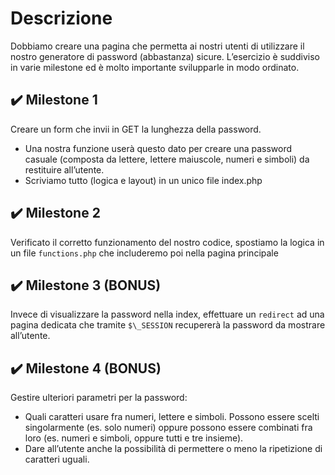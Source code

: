 # Descrizione

Dobbiamo creare una pagina che permetta ai nostri utenti di utilizzare il nostro generatore di password (abbastanza) sicure. L’esercizio è suddiviso in varie milestone ed è molto importante svilupparle in modo ordinato.

## :heavy_check_mark: Milestone 1

Creare un form che invii in GET la lunghezza della password.

- Una nostra funzione userà questo dato per creare una password casuale (composta da lettere, lettere maiuscole, numeri e simboli) da restituire all’utente.
- Scriviamo tutto (logica e layout) in un unico file index.php

## :heavy_check_mark: Milestone 2

Verificato il corretto funzionamento del nostro codice, spostiamo la logica in un file `functions.php` che includeremo poi nella pagina principale

## :heavy_check_mark: Milestone 3 (BONUS)

Invece di visualizzare la password nella index, effettuare un `redirect` ad una pagina dedicata che tramite `$\_SESSION` recupererà la password da mostrare all’utente.

## :heavy_check_mark: Milestone 4 (BONUS)

Gestire ulteriori parametri per la password:

- Quali caratteri usare fra numeri, lettere e simboli. Possono essere scelti singolarmente (es. solo numeri) oppure possono essere combinati fra loro (es. numeri e simboli, oppure tutti e tre insieme).
- Dare all’utente anche la possibilità di permettere o meno la ripetizione di caratteri uguali.
